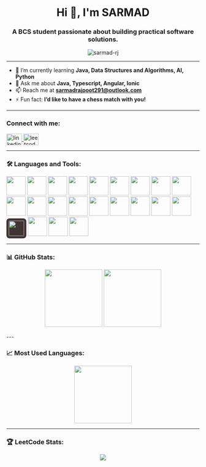 <h1 align="center">Hi 👋, I'm SARMAD</h1>
<h3 align="center">A BCS student passionate about building practical software solutions.</h3>

<p align="center">
  <img src="https://komarev.com/ghpvc/?username=sarmad-rj&label=Profile%20views&color=0e75b6&style=flat" alt="sarmad-rj" />
</p>

---

- 🌱 I’m currently learning **Java, Data Structures and Algorithms, AI, Python**
- 💬 Ask me about **Java, Typescript, Angular, Ionic**
- 📫 Reach me at **sarmadrajpoot291@outlook.com**
- ⚡ Fun fact: **I’d like to have a chess match with you!**

---

<h3 align="left">Connect with me:</h3>
<p align="left">
  <a href="https://linkedin.com/in/sarmad-rj" target="_blank">
    <img align="center" src="https://raw.githubusercontent.com/rahuldkjain/github-profile-readme-generator/master/src/images/icons/Social/linked-in-alt.svg" alt="linkedin" height="30" width="40" />
  </a>
  <a href="https://leetcode.com/sarmad-rj" target="_blank">
    <img align="center" src="https://raw.githubusercontent.com/rahuldkjain/github-profile-readme-generator/master/src/images/icons/Social/leet-code.svg" alt="leetcode" height="30" width="40" />
  </a>
</p>

---

<h3 align="left">🛠 Languages and Tools:</h3>
<p align="left">
  <!-- All skillicons.dev icons -->
  <a href="https://angular.io/" target="_blank"><img src="https://skillicons.dev/icons?i=angular" width="50" height="50"/></a>
  <a href="https://getbootstrap.com" target="_blank"><img src="https://skillicons.dev/icons?i=bootstrap" width="50" height="50"/></a>
  <a href="https://learn.microsoft.com/dotnet/csharp/" target="_blank"><img src="https://skillicons.dev/icons?i=cs" width="50" height="50"/></a>
  <a href="https://developer.mozilla.org/docs/Web/CSS" target="_blank"><img src="https://skillicons.dev/icons?i=css" width="50" height="50"/></a>
  <a href="https://www.docker.com/" target="_blank"><img src="https://skillicons.dev/icons?i=docker" width="50" height="50"/></a>
  <a href="https://firebase.google.com/" target="_blank"><img src="https://skillicons.dev/icons?i=firebase" width="50" height="50"/></a>
  <a href="https://git-scm.com/" target="_blank"><img src="https://skillicons.dev/icons?i=git" width="50" height="50"/></a>
  <a href="https://go.dev/" target="_blank"><img src="https://skillicons.dev/icons?i=go" width="50" height="50"/></a>
  <a href="https://developer.mozilla.org/docs/Web/HTML" target="_blank"><img src="https://skillicons.dev/icons?i=html" width="50" height="50"/></a>
  <a href="https://www.java.com/" target="_blank"><img src="https://skillicons.dev/icons?i=java" width="50" height="50"/></a>
  <a href="https://www.mongodb.com/" target="_blank"><img src="https://skillicons.dev/icons?i=mongodb" width="50" height="50"/></a>
  <a href="https://nodejs.org/" target="_blank"><img src="https://skillicons.dev/icons?i=nodejs" width="50" height="50"/></a>
  <a href="https://postman.com" target="_blank"><img src="https://skillicons.dev/icons?i=postman" width="50" height="50"/></a>
  <a href="https://redux.js.org/" target="_blank"><img src="https://skillicons.dev/icons?i=redux" width="50" height="50"/></a>
  <a href="https://code.visualstudio.com/" target="_blank"><img src="https://skillicons.dev/icons?i=vscode" width="50" height="50"/></a>
  <a href="https://www.jetbrains.com/idea/" target="_blank"><img src="https://skillicons.dev/icons?i=idea" width="50" height="50"/></a>
  <a href="https://www.python.org/" target="_blank"><img src="https://skillicons.dev/icons?i=python" width="50" height="50"/></a>
  <a href="https://streamlit.io/" target="_blank"><img src="https://cdn.jsdelivr.net/gh/devicons/devicon@latest/icons/streamlit/streamlit-original.svg" width="50" height="50"/></a>
   <a href="https://www.oracle.com/" target="_blank"><img src="https://matplotlib.org/_static/images/documentation.svg" width="40" height="40" style="background-color: #413434; padding: 6px; border-radius: 8px"/></a>
  <!-- Custom background icons for missing ones -->
  <a href="https://developer.android.com" target="_blank"><img src="https://cdn.jsdelivr.net/gh/devicons/devicon/icons/android/android-original.svg" width="50" height="50"/></a>
  <a href="https://ionicframework.com/" target="_blank"><img src="https://upload.wikimedia.org/wikipedia/commons/d/d1/Ionic_Logo.svg" width="50" height="50"/></a>
  <a href="https://www.oracle.com/" target="_blank"><img src="https://upload.wikimedia.org/wikipedia/commons/5/50/Oracle_logo.svg" width="50" height="50"/></a>
</p>

---

<h3 align="left">📊 GitHub Stats:</h3>
<p align="center">
  <img src="https://github-readme-stats.vercel.app/api?username=sarmad-rj&show_icons=true&theme=codeSTACKr" height="150"/>
  <img src="https://github-readme-streak-stats.herokuapp.com/?user=sarmad-rj&theme=codeSTACKr" height="150"/>
</p> 
<!-- codeSTACKr -->
<!-- tokyonight -->
---

<h3 align="left">📈 Most Used Languages:</h3>
<p align="center">
  <img src="https://github-readme-stats.vercel.app/api/top-langs?username=sarmad-rj&show_icons=true&layout=compact&theme=codeSTACKr" height="150"/>
</p>

---

<h3 align="left">🏆 LeetCode Stats:</h3>
<p align="center">
  <a href="https://leetcode.com/sarmad-rj">
    <img src="https://leetcard.jacoblin.cool/sarmad-rj" />
  </a>
</p>
